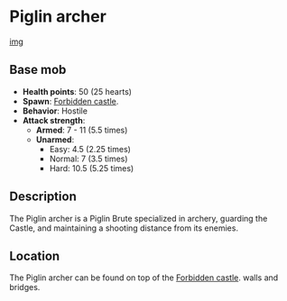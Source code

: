 ﻿# Piglin archer
[img](https://static.miraheze.org/stardustlabswiki/b/b3/Piglin_archer.png)
## Base mob
- **Health points**: 50 (25 hearts)
- **Spawn**: [Forbidden castle](https://officiallysp.net/pokeywiki/Nether_Structures/forbiddencastle.html).
- **Behavior**: Hostile
- **Attack strength**:
  - **Armed**: 7 - 11 (5.5 times)
  - **Unarmed**:
    - Easy: 4.5 (2.25 times)
    - Normal: 7 (3.5 times)
    - Hard: 10.5 (5.25 times)

## Description
The Piglin archer is a Piglin Brute specialized in archery, guarding the Castle, and maintaining a shooting distance from its enemies.

## Location
The Piglin archer can be found on top of the [Forbidden castle](https://officiallysp.net/pokeywiki/Nether_Structures/forbiddencastle.html). walls and bridges.